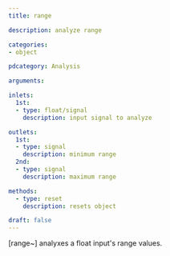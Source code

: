 ```yaml
---
title: range

description: analyze range

categories:
- object

pdcategory: Analysis

arguments:

inlets:
  1st:
  - type: float/signal
    description: input signal to analyze

outlets:
  1st:
  - type: signal
    description: minimum range
  2nd:
  - type: signal
    description: maximum range

methods:
  - type: reset
    description: resets object

draft: false
---
```


[range~] analyxes a float input's range values.
